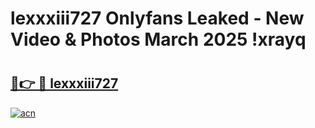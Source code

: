 # lexxxiii727 Onlyfans Leaked - New Video & Photos March 2025 !xrayq

# <h2><a href="https://a4h4ar.iuczelnia.edu.pl?title=lexxxiii727&ref=xrayq">🔗👉 🔴 lexxxiii727</a></h2>

[![acn](https://github.com/user-attachments/assets/0f9c940e-d8b0-45ae-aac7-cd30a18b3e1c)](https://a4h4ar.iuczelnia.edu.pl?title=lexxxiii727&ref=xrayq)

